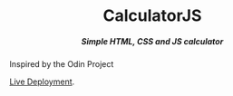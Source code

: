 <h1 align="center"> CalculatorJS </h1>

<h5 align="center">Simple HTML, CSS and JS calculator</h5>

<p>Inspired by the Odin Project</p>

[Live Deployment]([https://pages.github.com/](https://marcomayorga.com/CalculatorJS/)).
